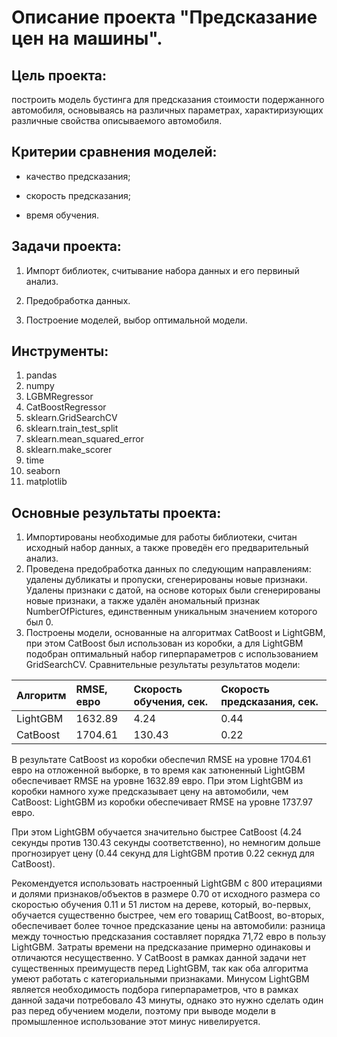 # Описание проекта "Предсказание цен на машины".

## Цель проекта: 
построить модель бустинга для предсказания стоимости подержанного автомобиля, основываясь на различных параметрах, характиризующих различные свойства описываемого автомобиля. 
 
 ## Критерии сравнения моделей:

- качество предсказания;

- скорость предсказания;

- время обучения.
 
## Задачи проекта:

1. Импорт библиотек, считывание набора данных и его первиный анализ.

2. Предобработка данных.

3. Построение моделей, выбор оптимальной модели.

## Инструменты:

1. pandas
2. numpy
3. LGBMRegressor
4. CatBoostRegressor
5. sklearn.GridSearchCV
6. sklearn.train_test_split
7. sklearn.mean_squared_error
8. sklearn.make_scorer
9. time
10. seaborn
11. matplotlib

## Основные результаты проекта:

1. Импортированы необходимые для работы библиотеки, считан исходный набор данных, а также проведён его предварительный анализ.
2. Проведена предобработка данных по следующим направлениям: удалены дубликаты и пропуски, сгенерированы новые признаки. Удалены признаки с датой, на основе которых были сгенерированы новые признаки, а также удалён аномальный признак NumberOfPictures, единственным уникальным значением которого был 0.
3. Построены модели, основанные на алгоритмах CatBoost и LightGBM, при этом CatBoost был использован из коробки, а для LightGBM подобран оптимальный набор гиперпараметров с использованием GridSearchCV. Сравнительные результаты результатов модели:

|Алгоритм |RMSE, евро |Скорость обучения, сек. |Скорость предсказания, сек. |
|:--------|:----------|:-----------------------|:---------------------------|
|LightGBM |1632.89	  |4.24                    |0.44                        |
|CatBoost |1704.61	  |130.43                  |0.22                        |

В результате CatBoost из коробки обеспечил RMSE на уровне 1704.61 евро на отложенной выборке, в то время как затюненный LightGBM обеспечивает RMSE на уровне 1632.89 евро. При этом LightGBM из коробки намного хуже предсказывает цену на автомобили, чем CatBoost: LightGBM из коробки обеспечивает RMSE на уровне 1737.97 евро.

При этом LightGBM обучается значительно быстрее CatBoost (4.24 секунды против 130.43 секунды соответственно), но немногим дольше прогнозирует цену (0.44 секунд для LightGBM против 0.22 секнуд для CatBoost).

Рекомендуется использовать настроенный LightGBM с 800 итерациями и долями признаков/объектов в размере 0.70 от исходного размера со скоростью обучения 0.11 и 51 листом на дереве, который, во-первых, обучается существенно быстрее, чем его товарищ CatBoost, во-вторых, обеспечивает более точное предсказание цены на автомобили: разница между точностью предсказания составляет порядка 71,72 евро в пользу LightGBM. Затраты времени на предсказание примерно одинаковы и отличаются несущественно. У CatBoost в рамках данной задачи нет существенных преимуществ перед LightGBM, так как оба алгоритма умеют работать с категориальными признаками. Минусом LightGBM является необходимость подбора гиперпараметров, что в рамках данной задачи потребовало 43 минуты, однако это нужно сделать один раз перед обучением модели, поэтому при выводе модели в промышленное использование этот минус нивелируется.
